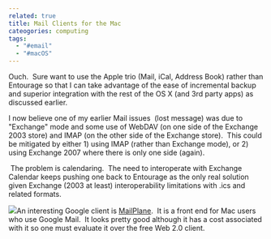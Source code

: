 ```yaml
---
related: true
title: Mail Clients for the Mac
cateogories: computing
tags:
  - "#email"
  - "#macOS"
---
```

Ouch.  Sure want to use the Apple trio (Mail, iCal, Address Book) rather than
Entourage so that I can take advantage of the ease of incremental backup and
superior integration with the rest of the OS X (and 3rd party apps) as
discussed earlier.

I now believe one of my earlier Mail issues  (lost message) was due to
"Exchange" mode and some use of WebDAV (on one side of the Exchange 2003
store) and IMAP (on the other side of the Exchange store).  This could be
mitigated by either 1) using IMAP (rather than Exchange mode), or 2) using
Exchange 2007 where there is only one side (again).

 The problem is calendaring.  The need to interoperate with Exchange Calendar
keeps pushing one back to Entourage as the only real solution given Exchange
(2003 at least) interoperability limitations with .ics and related formats.

![][1]An interesting Google client is [MailPlane][2].  It is a front end for
Mac users who use Google Mail.  It looks pretty good although it has a cost
associated with it so one must evaluate it over the free Web 2.0 client.

[1]: http://mailplaneapp.com/static/1/images/Mailplane.png

[2]: http://mailplaneapp.com/info/index.html (Mailplane)

